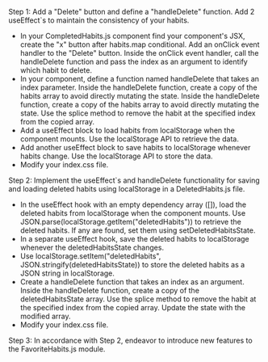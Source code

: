 Step 1: Add a "Delete" button and define a
"handleDelete" function. Add 2 useEffect`s
to maintain the consistency of your habits.

- In your CompletedHabits.js component find
your component's JSX, create the "x" button
after habits.map conditional. Add an onClick
event handler to the "Delete" button. Inside
the onClick event handler, call the handleDelete
function and pass the index as an argument
to identify which habit to delete.
- In your component, define a function named
handleDelete that takes an index parameter.
Inside the handleDelete function, create a
copy of the habits array to avoid directly
mutating the state. Inside the handleDelete
function, create a copy of the habits array
to avoid directly mutating the state. Use
the splice method to remove the habit at
the specified index from the copied array.
- Add a useEffect block to load habits
from localStorage when the component mounts.
Use the localStorage API to retrieve the data.
- Add another useEffect block to save habits
to localStorage whenever habits change. Use
the localStorage API to store the data.
- Modify your index.css file.

Step 2: Implement the useEffect`s and 
handleDelete functionality for saving
and loading deleted habits using
localStorage in a DeletedHabits.js file.

- In the useEffect hook with an empty
dependency array ([]), load the deleted
habits from localStorage when the
component mounts. Use
JSON.parse(localStorage.getItem("deletedHabits"))
to retrieve the deleted habits.
If any are found, set them using
setDeletedHabitsState.
- In a separate useEffect hook, save
the deleted habits to localStorage
whenever the deletedHabitsState changes.
- Use localStorage.setItem("deletedHabits",
JSON.stringify(deletedHabitsState))
to store the deleted habits as
a JSON string in localStorage.
- Create a handleDelete function that takes
an index as an argument. Inside the
handleDelete function, create a copy of the
deletedHabitsState array. Use the splice
method to remove the habit at the specified
index from the copied array. Update the
state with the modified array.
- Modify your index.css file.

Step 3: In accordance with Step 2,
endeavor to introduce new features
to the FavoriteHabits.js module.


